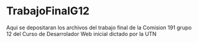 # TrabajoFinalG12
Aqui se depositaran los archivos del trabajo final de la Comision 191 grupo 12 del Curso de Desarrolador Web inicial dictado por la UTN
